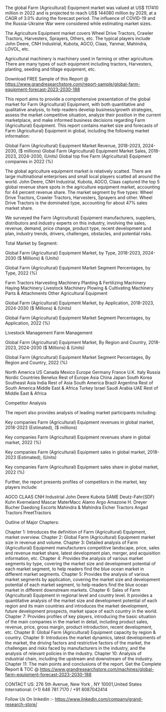 
The global Farm (Agricultural) Equipment market was valued at US$ 117410 million in 2022 and is projected to reach US$ 144080 million by 2029, at a CAGR of 3.0% during the forecast period. The influence of COVID-19 and the Russia-Ukraine War were considered while estimating market sizes.

The Agriculture Equipment market covers Wheel Drive Tractors, Crawler Tractors, Harvesters, Sprayers, Others, etc. The typical players include John Deere, CNH Industrial, Kubota, AGCO, Claas, Yanmar, Mahindra, LOVOL, etc.

Agricultural machinery is machinery used in farming or other agriculture. There are many types of such equipment including tractors, Harvesters, planting, seeding and tillage equipment, etc.

Download FREE Sample of this Report @ https://www.grandresearchstore.com/report-sample/global-farm-equipment-forecast-2023-2030-188

This report aims to provide a comprehensive presentation of the global market for Farm (Agricultural) Equipment, with both quantitative and qualitative analysis, to help readers develop business/growth strategies, assess the market competitive situation, analyze their position in the current marketplace, and make informed business decisions regarding Farm (Agricultural) Equipment. This report contains market size and forecasts of Farm (Agricultural) Equipment in global, including the following market information:

Global Farm (Agricultural) Equipment Market Revenue, 2018-2023, 2024-2030, ($ millions)
Global Farm (Agricultural) Equipment Market Sales, 2018-2023, 2024-2030, (Units)
Global top five Farm (Agricultural) Equipment companies in 2022 (%)

The global agriculture equipment market is relatively scatted. There are large multinational enterprises and small local players scatted all around the world. John Deere, CNH Industrial, Kubota, AGCO, Claas captured the top 5 global revenue share spots in the agriculture equipment market, accounting for 44 percent revenue share. The market segment by five types: Wheel Drive Tractors, Crawler Tractors, Harvesters, Sprayers and other. Wheel Drive Tractors is the dominated type, accounting for about 47% sales market share.

We surveyed the Farm (Agricultural) Equipment manufacturers, suppliers, distributors and industry experts on this industry, involving the sales, revenue, demand, price change, product type, recent development and plan, industry trends, drivers, challenges, obstacles, and potential risks.

Total Market by Segment:

Global Farm (Agricultural) Equipment Market, by Type, 2018-2023, 2024-2030 ($ Millions) & (Units)

Global Farm (Agricultural) Equipment Market Segment Percentages, by Type, 2022 (%)

Farm Tractors
Harvesting Machinery
Planting & Fertilizing Machinery
Haying Machinery
Livestock Machinery
Plowing & Cultivating Machinery
Parts & Attachments
Other Agricultural Equipment

Global Farm (Agricultural) Equipment Market, by Application, 2018-2023, 2024-2030 ($ Millions) & (Units)

Global Farm (Agricultural) Equipment Market Segment Percentages, by Application, 2022 (%)

Livestock Management
Farm Management

Global Farm (Agricultural) Equipment Market, By Region and Country, 2018-2023, 2024-2030 ($ Millions) & (Units)

Global Farm (Agricultural) Equipment Market Segment Percentages, By Region and Country, 2022 (%)

North America
US
Canada
Mexico
Europe
Germany
France
U.K.
Italy
Russia
Nordic Countries
Benelux
Rest of Europe
Asia
China
Japan
South Korea
Southeast Asia
India
Rest of Asia
South America
Brazil
Argentina
Rest of South America
Middle East & Africa
Turkey
Israel
Saudi Arabia
UAE
Rest of Middle East & Africa

Competitor Analysis

The report also provides analysis of leading market participants including:

Key companies Farm (Agricultural) Equipment revenues in global market, 2018-2023 (Estimated), ($ millions)

Key companies Farm (Agricultural) Equipment revenues share in global market, 2022 (%)

Key companies Farm (Agricultural) Equipment sales in global market, 2018-2023 (Estimated), (Units)

Key companies Farm (Agricultural) Equipment sales share in global market, 2022 (%)

Further, the report presents profiles of competitors in the market, key players include:

AGCO
CLAAS
CNH Industrial
John Deere
Kubota
SAME Deutz-Fahr(SDF)
Kuhn
Kverneland
Mascar
MaterMacc
Alamo
Argo
Amazone H. Dreyer
Bucher
Daedong
Escorts
Mahindra & Mahindra
Eicher Tractors
Angad Tractors
PreetTractors

Outline of Major Chapters:

Chapter 1: Introduces the definition of Farm (Agricultural) Equipment, market overview.
Chapter 2: Global Farm (Agricultural) Equipment market size in revenue and volume.
Chapter 3: Detailed analysis of Farm (Agricultural) Equipment manufacturers competitive landscape, price, sales and revenue market share, latest development plan, merger, and acquisition information, etc.
Chapter 4: Provides the analysis of various market segments by type, covering the market size and development potential of each market segment, to help readers find the blue ocean market in different market segments.
Chapter 5: Provides the analysis of various market segments by application, covering the market size and development potential of each market segment, to help readers find the blue ocean market in different downstream markets.
Chapter 6: Sales of Farm (Agricultural) Equipment in regional level and country level. It provides a quantitative analysis of the market size and development potential of each region and its main countries and introduces the market development, future development prospects, market space of each country in the world.
Chapter 7: Provides profiles of key players, introducing the basic situation of the main companies in the market in detail, including product sales, revenue, price, gross margin, product introduction, recent development, etc.
Chapter 8: Global Farm (Agricultural) Equipment capacity by region & country.
Chapter 9: Introduces the market dynamics, latest developments of the market, the driving factors and restrictive factors of the market, the challenges and risks faced by manufacturers in the industry, and the analysis of relevant policies in the industry.
Chapter 10: Analysis of industrial chain, including the upstream and downstream of the industry.
Chapter 11: The main points and conclusions of the report.
Get the Complete Report & TOC @ https://www.grandresearchstore.com/machines/global-farm-equipment-forecast-2023-2030-188

CONTACT US:
276 5th Avenue, New York , NY 10001,United States
International: (+1) 646 781 7170 / +91 8087042414

Follow Us On linkedin :- https://www.linkedin.com/company/grand-research-store/

